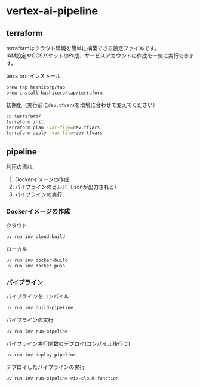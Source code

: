 # vertex-ai-pipeline


## terraform
terraformはクラウド環境を簡単に構築できる設定ファイルです。  
IAM設定やGCSバケットの作成、サービスアカウントの作成を一気に実行できます。

terraformインストール
```bash
brew tap hashicorp/tap
brew install hashicorp/tap/terraform
```

初期化（実行前に`dev.tfvars`を環境に合わせて変えてください）
```bash
cd terraform/
terraform init
terraform plan -var-file=dev.tfvars
terraform apply -var-file=dev.tfvars
```


## pipeline

利用の流れ:
1. Dockerイメージの作成
1. パイプラインのビルド（jsonが出力される）
1. パイプラインの実行

### Dockerイメージの作成
クラウド
```bash
uv run inv cloud-build
```
ローカル
```bash
uv run inv docker-build
uv run inv docker-push
```

### パイプライン
パイプラインをコンパイル
```bash
uv run inv build-pipeline
```

パイプラインの実行
```bash
uv run inv run-pipeline
```

パイプライン実行関数のデプロイ(コンパイル後行う)
```bash
uv run inv deploy-pipeline
```

デプロイしたパイプラインの実行
```bash
uv run inv run-pipeline-via-cloud-function
```
